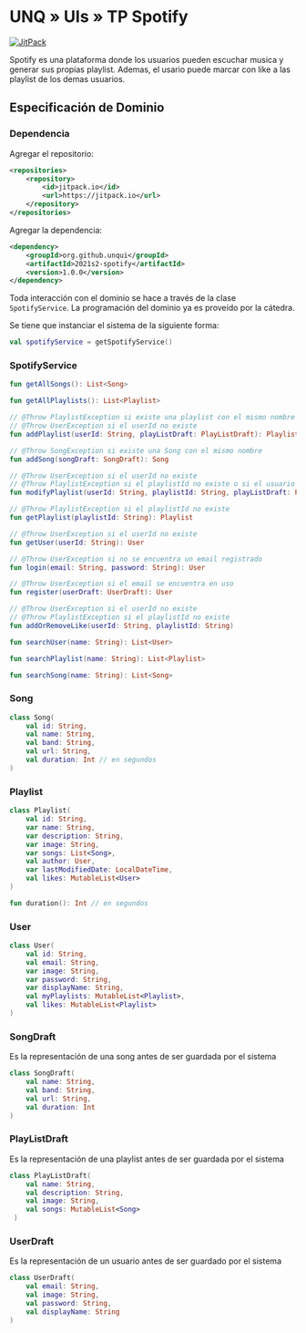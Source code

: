# UNQ » UIs » TP Spotify

[![JitPack](https://jitpack.io/v/unq-ui/2021s1-twitter.svg)](https://jitpack.io/#unq-ui/2021s1-twitter)

Spotify es una plataforma donde los usuarios pueden escuchar musica y generar sus propias playlist. Ademas, el usario puede marcar con like a las playlist de los demas usuarios.

## Especificación de Dominio

### Dependencia

Agregar el repositorio:

```xml
<repositories>
    <repository>
        <id>jitpack.io</id>
        <url>https://jitpack.io</url>
    </repository>
</repositories>
```

Agregar la dependencia:

```xml
<dependency>
    <groupId>org.github.unqui</groupId>
    <artifactId>2021s2-spotify</artifactId>
    <version>1.0.0</version>
</dependency>
```

Toda interacción con el dominio se hace a través de la clase `SpotifyService`. La programación del dominio ya es proveído por la cátedra.

Se tiene que instanciar el sistema de la siguiente forma:

```kotlin
val spotifyService = getSpotifyService()
```

### SpotifyService

```kotlin
fun getAllSongs(): List<Song>

fun getAllPlaylists(): List<Playlist>

// @Throw PlaylistException si existe una playlist con el mismo nombre o la lista de temas es vacia
// @Throw UserException si el userId no existe
fun addPlaylist(userId: String, playListDraft: PlayListDraft): Playlist

// @Throw SongException si existe una Song con el mismo nombre
fun addSong(songDraft: SongDraft): Song

// @Throw UserException si el userId no existe
// @Throw PlaylistException si el playlistId no existe o si el usuario que quiere modificarla no es el dueño de la playlist
fun modifyPlaylist(userId: String, playlistId: String, playListDraft: PlayListDraft): Playlist

// @Throw PlaylistException si el playlistId no existe
fun getPlaylist(playlistId: String): Playlist

// @Throw UserException si el userId no existe
fun getUser(userId: String): User

// @Throw UserException si no se encuentra un email registrado
fun login(email: String, password: String): User

// @Throw UserException si el email se encuentra en uso
fun register(userDraft: UserDraft): User

// @Throw UserException si el userId no existe
// @Throw PlaylistException si el playlistId no existe
fun addOrRemoveLike(userId: String, playlistId: String)

fun searchUser(name: String): List<User>

fun searchPlaylist(name: String): List<Playlist>

fun searchSong(name: String): List<Song>

```

### Song

```kotlin
class Song(
    val id: String,
    val name: String,
    val band: String,
    val url: String,
    val duration: Int // en segundos
)
```

### Playlist

```kotlin
class Playlist(
    val id: String,
    var name: String,
    var description: String,
    var image: String,
    var songs: List<Song>,
    val author: User,
    var lastModifiedDate: LocalDateTime,
    val likes: MutableList<User>
)

fun duration(): Int // en segundos

```

### User

```kotlin
class User(
    val id: String,
    val email: String,
    var image: String,
    var password: String,
    var displayName: String,
    val myPlaylists: MutableList<Playlist>,
    val likes: MutableList<Playlist>
)
```

### SongDraft

Es la representación de una song antes de ser guardada por el sistema

```kotlin
class SongDraft(
    val name: String,
    val band: String,
    val url: String,
    val duration: Int
)
```

### PlayListDraft

Es la representación de una playlist antes de ser guardada por el sistema

```kotlin
class PlayListDraft(
    val name: String,
    val description: String,
    val image: String,
    val songs: MutableList<Song>
 )
```

### UserDraft

Es la representación de un usuario antes de ser guardado por el sistema

```kotlin
class UserDraft(
    val email: String,
    val image: String,
    val password: String,
    val displayName: String
)
```



